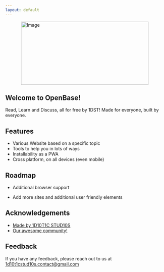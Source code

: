```yaml
---
layout: default
---
```


<img src="https://openbaseinitiative.github.io/OBBanner.png" alt="Image" style="width: 100%; max-width: 80%; height: auto; max-height: 200px; object-fit: cover; display: block; margin: 0 auto;">


## Welcome to OpenBase!

Read, Learn and Discuss, all for free by 1DST! Made for everyone, built by everyone.

## Features

- Various Website based on a specific topic
- Tools to help you in lots of ways
- Installability as a PWA
- Cross platform, on all devices (even mobile)


## Roadmap

- Additional browser support

- Add more sites and additional user friendly elements


## Acknowledgements

 - [Made by 1D10T1C STUD10S](https://1d10t1c-stud10s.github.io)
 - [Our awesome community!](https://discord.gg/Db8UqZNPcU)

## Feedback

If you have any feedback, please reach out to us at 1d10t1cstud10s.contact@gmail.com


